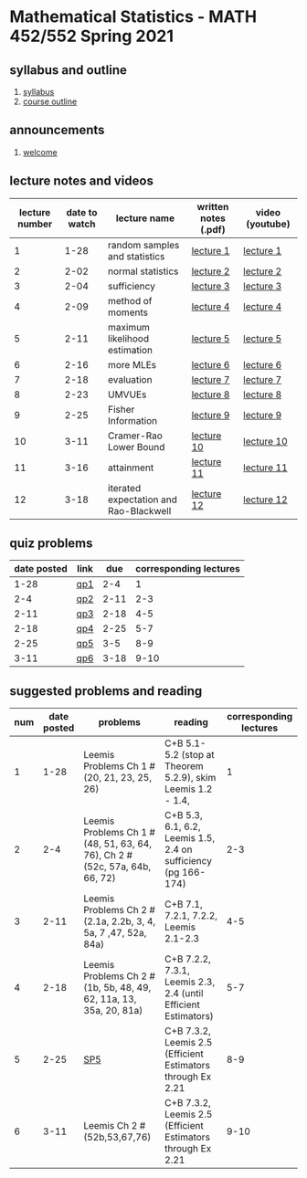 # Mathematical Statistics - MATH 452/552 Spring 2021

## syllabus and outline

1. [syllabus](syllabus.md)
2. [course outline](outline.pdf)


## announcements

1. [welcome](announce/welcome.md)

## lecture notes and videos

lecture number | date to watch | lecture name | written notes (.pdf) | video (youtube) |
--- | --- | --- | --- | --- |
1 | 1-28 | random samples and statistics| [lecture 1](lns/lec1.pdf) | [lecture 1](https://youtu.be/OJ0woGBtGx4) |
2 | 2-02 | normal statistics| [lecture 2](lns/lec2.pdf) | [lecture 2](https://youtu.be/VDzTVhYpSas) |
3 | 2-04 | sufficiency| [lecture 3](lns/lec3.pdf) | [lecture 3](https://youtu.be/9RsodDdrbOA) |
4 | 2-09 | method of moments | [lecture 4](lns/lec4.pdf) | [lecture 4](https://youtu.be/mB14L8neaq4) |
5 | 2-11 | maximum likelihood estimation | [lecture 5](lns/lec5.pdf) | [lecture 5](https://youtu.be/ki0FiF5HMrg) |
6 | 2-16 | more MLEs | [lecture 6](lns/lec6.pdf) | [lecture 6](https://youtu.be/bGPcPIJEMg4) |
7 | 2-18 | evaluation | [lecture 7](lns/lec7.pdf) | [lecture 7](https://youtu.be/HNOf7_i2CNU) |
8 | 2-23 |  UMVUEs | [lecture 8](lns/lec8.pdf) | [lecture 8](https://youtu.be/XqLqiG4UK0A) |
9 | 2-25 | Fisher Information | [lecture 9](lns/lec9.pdf) | [lecture 9](https://youtu.be/kzFbHg_vbKY) |
10 | 3-11 | Cramer-Rao Lower Bound | [lecture 10](lns/lec10.pdf) | [lecture 10](https://youtu.be/Y3zOblgTfhw) |
11 | 3-16 | attainment | [lecture 11](lns/lec11.pdf) | [lecture 11](https://youtu.be/11fsy8J7288) |
12 | 3-18 | iterated expectation and Rao-Blackwell | [lecture 12](lns/lec12.pdf) | [lecture 12](https://youtu.be/rlxsPGcABy0) | 

## quiz problems

date posted | link | due | corresponding lectures |
--- | --- | --- | --- |
1-28 | [qp1](qps/qp1.pdf) | 2-4 | 1 |
2-4 | [qp2](qps/qp2.pdf) | 2-11 | 2-3 |
2-11 | [qp3](qps/qp3.pdf) | 2-18 | 4-5 |
2-18 | [qp4](qps/qp4.pdf) | 2-25 | 5-7 |
2-25 | [qp5](qps/qp5.pdf) | 3-5 | 8-9 |
3-11 | [qp6](qps/qp6.pdf) | 3-18 | 9-10 |

## suggested problems and reading

num | date posted | problems | reading | corresponding lectures |
--- | --- | --- | --- | --- |
1 | 1-28 | Leemis Problems Ch 1 #(20, 21, 23, 25, 26)  | C+B 5.1-5.2 (stop at Theorem 5.2.9), skim Leemis 1.2 - 1.4,  | 1 |
2 | 2-4 | Leemis Problems Ch 1 #(48, 51, 63, 64, 76), Ch 2 #(52c, 57a, 64b, 66, 72) | C+B 5.3, 6.1, 6.2, Leemis 1.5, 2.4 on sufficiency (pg 166-174)   | 2-3 |
3 | 2-11 | Leemis Problems Ch 2 #(2.1a, 2.2b, 3, 4, 5a, 7 ,47, 52a, 84a) | C+B 7.1, 7.2.1, 7.2.2, Leemis 2.1-2.3 | 4-5 |
4 | 2-18 | Leemis Problems  Ch 2 #(1b, 5b, 48, 49, 62, 11a, 13, 35a, 20, 81a)  | C+B 7.2.2, 7.3.1, Leemis 2.3, 2.4 (until Efficient Estimators)| 5-7 |
5 | 2-25 | [SP5](sps/sp5.pdf) | C+B 7.3.2, Leemis 2.5 (Efficient Estimators through Ex 2.21 | 8-9 |
6 | 3-11 | Leemis Ch 2 #(52b,53,67,76) | C+B 7.3.2, Leemis 2.5 (Efficient Estimators through Ex 2.21 | 9-10 | 




